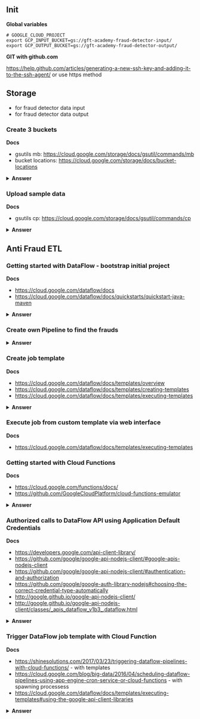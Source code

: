## Init

**Global variables**

```
# GOOGLE_CLOUD_PROJECT
export GCP_INPUT_BUCKET=gs://gft-academy-fraud-detector-input/
export GCP_OUTPUT_BUCKET=gs://gft-academy-fraud-detector-output/
```

**GIT with github.com**

https://help.github.com/articles/generating-a-new-ssh-key-and-adding-it-to-the-ssh-agent/ or use https method

## Storage 
 - for fraud detector data input
 - for fraud detector data output

### Create 3 buckets

**Docs**

- gsutils mb: https://cloud.google.com/storage/docs/gsutil/commands/mb 
- bucket locations: https://cloud.google.com/storage/docs/bucket-locations

<details><summary><b>Answer</b></summary>
 
```
gsutil mb -c regional -l europe-west3 ${GCP_INPUT_BUCKET}
gsutil mb -c regional -l europe-west3 ${GCP_OUTPUT_BUCKET}
```
</details>


### Upload sample data

**Docs**
- gsutils cp: https://cloud.google.com/storage/docs/gsutil/commands/cp

<details><summary><b>Answer</b></summary>

```
gsutil cp gs://gft-academy-fraud-detector-public-data/trades-small.csv ${GCP_INPUT_BUCKET}
```

</details>

## Anti Fraud ETL

### Getting started with DataFlow - bootstrap initial project

**Docs**
- https://cloud.google.com/dataflow/docs
- https://cloud.google.com/dataflow/docs/quickstarts/quickstart-java-maven

<details><summary><b>Answer</b></summary>
 
```
cd ~
mvn archetype:generate \
      -DarchetypeArtifactId=google-cloud-dataflow-java-archetypes-examples \
      -DarchetypeGroupId=com.google.cloud.dataflow \
      -DarchetypeVersion=2.4.0 \
      -DgroupId=com.gft.academy \
      -DartifactId=gcp-anti-fraud-detector \
      -Dversion="0.1" \
      -DinteractiveMode=false \
      -Dpackage=com.gft.academy
cd gcp-anti-fraud-detector
```

**Run locally**

```
mvn clean compile exec:java \
      -Dexec.mainClass=com.gft.academy.WordCount \
      -Dexec.args="--output=./target/wordcount/ \
      --inputFile=gs://gft-academy-fraud-detector-public-data/kinglear.txt"
```

**Run on the DataFlow**

- Enable API first: https://console.cloud.google.com/apis/library/dataflow.googleapis.com

```
mvn clean compile exec:java \
      -Dexec.mainClass=com.gft.academy.WordCount \
      -Dexec.args="--project=${GOOGLE_CLOUD_PROJECT} \
      --inputFile=gs://gft-academy-fraud-detector-public-data/trades-small.csv \
      --output=${GCP_OUTPUT_BUCKET}wordcount \
      --stagingLocation=${GCP_OUTPUT_BUCKET}wordcount-staging \
      --runner=DataflowRunner"
```

</details>

### Create own Pipeline to find the frauds ###

<details><summary><b>Answer</b></summary>
<ul>
 <li>Source repository: https://github.com/gft-academy-pl/gcp-anti-fraud-detector-data-dataflow</li>
 <li>Implementation: https://github.com/gft-academy-pl/gcp-anti-fraud-detector-dataflow/blob/master/src/main/java/com/gft/academy/FraudDetector.java</li>
 <li>Test: https://github.com/gft-academy-pl/gcp-anti-fraud-detector-dataflow/blob/master/src/test/java/com/gft/academy/FraudDetectorTest.java</li>
</ul>

**Prepare**

```
cd ~ && \
rm -rf gcp-anti-fraud-detector-dataflow && \
git clone git@github.com:gft-academy-pl/gcp-anti-fraud-detector-dataflow.git && \
cd gcp-anti-fraud-detector-dataflow
```
  
**Run locally**

```
mvn clean compile exec:java \
       -Dexec.mainClass=com.gft.academy.FraudDetector \
       -Dexec.args="--output=./target/frauds/ \
       --inputFile=gs://gft-academy-fraud-detector-public-data/trades-small.csv"
```
 
**Run on the DataFlow**

```
mvn clean compile exec:java \
      -Dexec.mainClass=com.gft.academy.FraudDetector \
      -Dexec.args="--project=${GOOGLE_CLOUD_PROJECT} \
      --inputFile=gs://gft-academy-fraud-detector-public-data/trades-small.csv \
      --output=${GCP_OUTPUT_BUCKET}frauds \
      --stagingLocation=${GCP_OUTPUT_BUCKET}frauds-staging --runner=DataflowRunner"
```

</details>

### Create job template ###

**Docs**
- https://cloud.google.com/dataflow/docs/templates/overview
- https://cloud.google.com/dataflow/docs/templates/creating-templates
- https://cloud.google.com/dataflow/docs/templates/executing-templates

<details><summary><b>Answer</b></summary>

```
mvn clean compile exec:java \
       -Dexec.mainClass=com.gft.academy.FraudDetector \
       -Dexec.args="--project=${GOOGLE_CLOUD_PROJECT} \
       --templateLocation=${GCP_OUTPUT_BUCKET}templates/fraud-detector \
       --runner=DataflowRunner"
```

</details>

### Execute job from custom template via web interface

**Docs**
- https://cloud.google.com/dataflow/docs/templates/executing-templates

### Getting started with Cloud Functions

**Docs**
- https://cloud.google.com/functions/docs/
- https://github.com/GoogleCloudPlatform/cloud-functions-emulator

<details><summary><b>Answer</b></summary>

**Create sample function**

```
cd ~ && \
rm -rf gcp-anti-fraud-detector-cloud-functions && \
mkdir -p gcp-anti-fraud-detector-cloud-functions && \
cd gcp-anti-fraud-detector-cloud-functions && \
touch index.js && \
echo 'exports.helloworldFn = (req, res) => res.send("Hello, World!");' > index.js
```
 
**Install emulator globally**

```
sudo npm install -g @google-cloud/functions-emulator
```

**Run emulator and specify working projectId**

```
sudo functions start
```

**Deploy sample function to emulator**

```
functions deploy helloworldFn --trigger-http
```

**Call sample function**

```
functions call helloworldFn
```

**Observe logs**

```
functions logs read
```

**Deploy function to cloud**

- Enable API first: https://console.cloud.google.com/apis/library/cloudfunctions.googleapis.com

```
gcloud beta functions deploy helloworldFn --trigger-http
```

</details>

### Authorized calls to DataFlow API using Application Default Credentials

**Docs**
- https://developers.google.com/api-client-library/
- https://github.com/google/google-api-nodejs-client/#google-apis-nodejs-client
- https://github.com/google/google-api-nodejs-client/#authentication-and-authorization
- https://github.com/google/google-auth-library-nodejs#choosing-the-correct-credential-type-automatically
- http://google.github.io/google-api-nodejs-client/
- http://google.github.io/google-api-nodejs-client/classes/_apis_dataflow_v1b3_.dataflow.html

<details><summary><b>Answer</b></summary>

**Prepare**

```
cd ~ && \
rm -rf gcp-anti-fraud-detector-cloud-functions && \
git clone git@github.com:gft-academy-pl/gcp-anti-fraud-detector-cloud-functions.git && \
cd gcp-anti-fraud-detector-cloud-functions && \
npm install
```

**Test API call with Application Default Credentials**

```
npm run test-auth
```

</details>

### Trigger DataFlow job template with Cloud Function

**Docs**
- https://shinesolutions.com/2017/03/23/triggering-dataflow-pipelines-with-cloud-functions/ - with templates
- https://cloud.google.com/blog/big-data/2016/04/scheduling-dataflow-pipelines-using-app-engine-cron-service-or-cloud-functions - with spawning processess
- https://cloud.google.com/dataflow/docs/templates/executing-templates#using-the-google-api-client-libraries

<details><summary><b>Answer</b></summary>
<ul>
 <li>Source repository: https://github.com/gft-academy-pl/gcp-anti-fraud-detector-cloud-functions</li>
 <li>Implementation: https://github.com/gft-academy-pl/gcp-anti-fraud-detector-cloud-functions/blob/master/inputDataTrigger/index.js</li>
 <li>Test: https://github.com/gft-academy-pl/gcp-anti-fraud-detector-cloud-functions/blob/master/inputDataTrigger/index.test.js</li>
</ul>
 
 **Simulate triggering DataFlow job**
 
 ```
sudo functions logs clear && \
functions deploy triggerDataflowFn --trigger-bucket=${GCP_INPUT_BUCKET} && \
functions call triggerDataflowFn && \
functions logs read

```
 **Deploy function to cloud**

- Enable API first: https://console.cloud.google.com/apis/library/cloudfunctions.googleapis.com

```
gcloud beta functions deploy triggerDataflowFn --trigger-bucket=${GCP_INPUT_BUCKET}
```

## TODO
- Use token based authentication inside cloud functions
